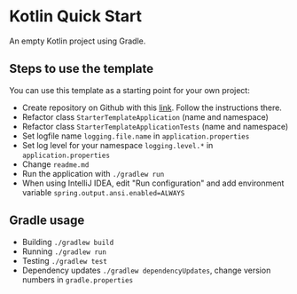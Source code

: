 # Kotlin Quick Start
An empty Kotlin project using Gradle.

## Steps to use the template
You can use this template as a starting point for your own project:

- Create repository on Github with this [link](https://github.com/ChrLipp/starter-template/generate).
  Follow the instructions there.
- Refactor class `StarterTemplateApplication` (name and namespace)
- Refactor class `StarterTemplateApplicationTests` (name and namespace)
- Set logfile name `logging.file.name` in `application.properties`
- Set log level for your namespace `logging.level.*` in `application.properties`
- Change `readme.md`
- Run the application with `./gradlew run`
- When using IntelliJ IDEA, edit "Run configuration" and 
  add environment variable `spring.output.ansi.enabled=ALWAYS`

## Gradle usage

- Building `./gradlew build`
- Running `./gradlew run`
- Testing `./gradlew test`
- Dependency updates `./gradlew dependencyUpdates`, change version numbers in `gradle.properties`
